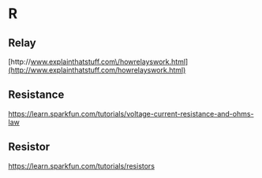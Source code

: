 # R

## Relay

[http:\/\/www.explainthatstuff.com\/howrelayswork.html](http://www.explainthatstuff.com/howrelayswork.html)

## **Resistance**

[https:\/\/learn.sparkfun.com\/tutorials\/voltage-current-resistance-and-ohms-law](https://learn.sparkfun.com/tutorials/voltage-current-resistance-and-ohms-law?_ga=1.193089263.354508801.1473258624)

## **Resistor**

[https:\/\/learn.sparkfun.com\/tutorials\/resistors](https://learn.sparkfun.com/tutorials/resistors)

